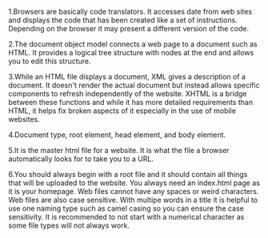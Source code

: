 <p>1.Browsers are basically code translators. It accesses date from web sites and displays the code that has been created like a set of instructions. Depending on the browser it may present a different version of the code.</p>

<p>2.The document object model connects a web page to a document such as HTML. It provides a logical tree structure with nodes at the end and allows you to edit this structure.</p>

<p>3.While an HTML file displays a document, XML gives a description of a document. It doesn't render the actual document but instead allows specific components to refresh independently of the website. XHTML is a bridge between these functions and while it has more detailed requirements than HTML, it helps fix broken aspects of it especially in the use of mobile websites. </p>

<p>4.Document type, root element, head element, and body element.</p>

<p>5.It is the master html file for a website. It is what the file a browser automatically looks for to take you to a URL.</p>

<p>6.You should always begin with a root file and it should contain all things that will be uploaded to the website. You always need an index.html page as it is your homepage. Web files cannot have any spaces or weird characters. Web files are also case sensitive. With multipe words in a title it is helpful to use one naming type such as camel casing so you can ensure the case sensitivity. It is recommended to not start with a numerical character as some file types will not always work.</p>
